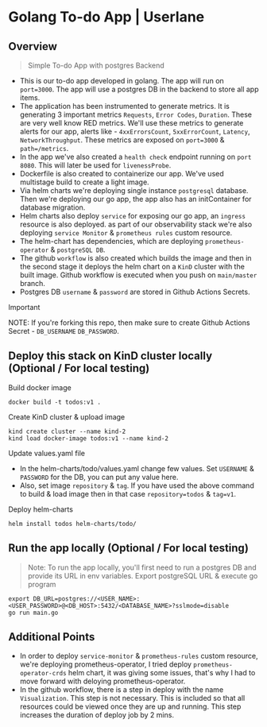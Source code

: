 # Golang To-do App | Userlane

## Overview
> Simple To-do App with postgres Backend
- This is our to-do app developed in golang. The app will run on `port=3000`. The app will use a postgres DB in the backend to store all app items.
- The application has been instrumented to generate metrics. It is generating 3 important metrics `Requests`, `Error Codes`, `Duration`. These are very well know RED metrics. We'll use these metrics to generate alerts for our app, alerts like - `4xxErrorsCount`, `5xxErrorCount`, `Latency`, `NetworkThroughput`. These metrics are exposed on `port=3000` & `path=/metrics`.
- In the app we've also created a `health check` endpoint running on `port 8080`. This will later be used for `livenessProbe`.
- Dockerfile is also created to containerize our app. We've used multistage build to create a light image.
- Via helm charts we're deploying single instance `postgresql` database. Then we're deploying our go app, the app also has an initContainer for database migration.
- Helm charts also deploy `service` for exposing our go app, an `ingress` resource is also deployed. as part of our observability stack we're also deploying `service Monitor` & `prometheus rules` custom resource.
- The helm-chart has dependencies, which are deploying `prometheus-operator` & `postgreSQL DB`.
- The github `workflow` is also created which builds the image and then in the second stage it deploys the helm chart on a `KinD` cluster with the built image. Github workflow is executed when you push on `main/master` branch.
- Postgres DB `username` & `password` are stored in Github Actions Secrets.

> [!IMPORTANT]
> NOTE: If you're forking this repo, then make sure to create Github Actions Secret - `DB_USERNAME` `DB_PASSWORD`.

## Deploy this stack on KinD cluster locally (Optional / For local testing)
Build docker image
```
docker build -t todos:v1 .
```
Create KinD cluster & upload image
```
kind create cluster --name kind-2
kind load docker-image todos:v1 --name kind-2
```
Update values.yaml file
- In the helm-charts/todo/values.yaml change few values. Set `USERNAME` & `PASSWORD` for the DB, you can put any value here. 
- Also, set image `repository` & `tag`. If you have used the above command to build & load image then in that case `repository=todos` & `tag=v1`.

Deploy helm-charts
```
helm install todos helm-charts/todo/
```

## Run the app locally (Optional / For local testing)
> Note: To run the app locally, you'll first need to run a postgres DB and provide its URL in env variables.
Export postgreSQL URL & execute go program
```
export DB_URL=postgres://<USER_NAME>:<USER_PASSWORD>@<DB_HOST>:5432/<DATABASE_NAME>?sslmode=disable
go run main.go
```

## Additional Points
- In order to deploy `service-monitor` & `prometheus-rules` custom resource, we're deploying prometheus-operator, I tried deploy `prometheus-operator-crds` helm chart, it was giving some issues, that's why I had to move forward with deloying prometheus-operator.
- In the github workflow, there is a step in deploy with the name `Visualization`. This step is not necessary. This is included so that all resources could be viewed once they are up and running. This step increases the duration of deploy job by 2 mins.